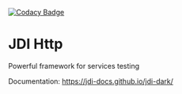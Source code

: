 [![Codacy Badge](https://api.codacy.com/project/badge/Grade/33945d791ef14f41ae05740328d7bdb9)](https://www.codacy.com/app/jdi-testing/jdi-dark?utm_source=github.com&amp;utm_medium=referral&amp;utm_content=jdi-testing/jdi-dark&amp;utm_campaign=Badge_Grade)

# JDI Http
Powerful framework for services testing

Documentation: https://jdi-docs.github.io/jdi-dark/

